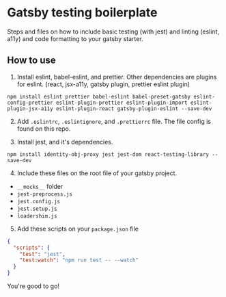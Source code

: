 # Gatsby testing boilerplate

Steps and files on how to include basic testing (with jest) and linting (eslint, a11y) and code formatting to your gatsby starter.

## How to use

1. Install eslint, babel-eslint, and prettier. Other dependencies are plugins for eslint. (react, jsx-a11y, gatsby plugin, prettier eslint plugin)

```shell
npm install eslint prettier babel-eslint babel-preset-gatsby eslint-config-prettier eslint-plugin-prettier eslint-plugin-import eslint-plugin-jsx-a11y eslint-plugin-react gatsby-plugin-eslint --save-dev
```

2. Add `.eslintrc`, `.eslintignore`, and `.prettierrc` file. The file config is found on this repo.

3. Install jest, and it's dependencies.

```shell
npm install identity-obj-proxy jest jest-dom react-testing-library --save-dev
```

4. Include these files on the root file of your gatsby project.

- `__mocks__` folder
- `jest-preprocess.js`
- `jest.config.js`
- `jest.setup.js`
- `loadershim.js`

5. Add these scripts on your `package.json` file

```json
{
  "scripts": {
    "test": "jest",
    "test:watch": "npm run test -- --watch"
  }
}
```

You're good to go!
